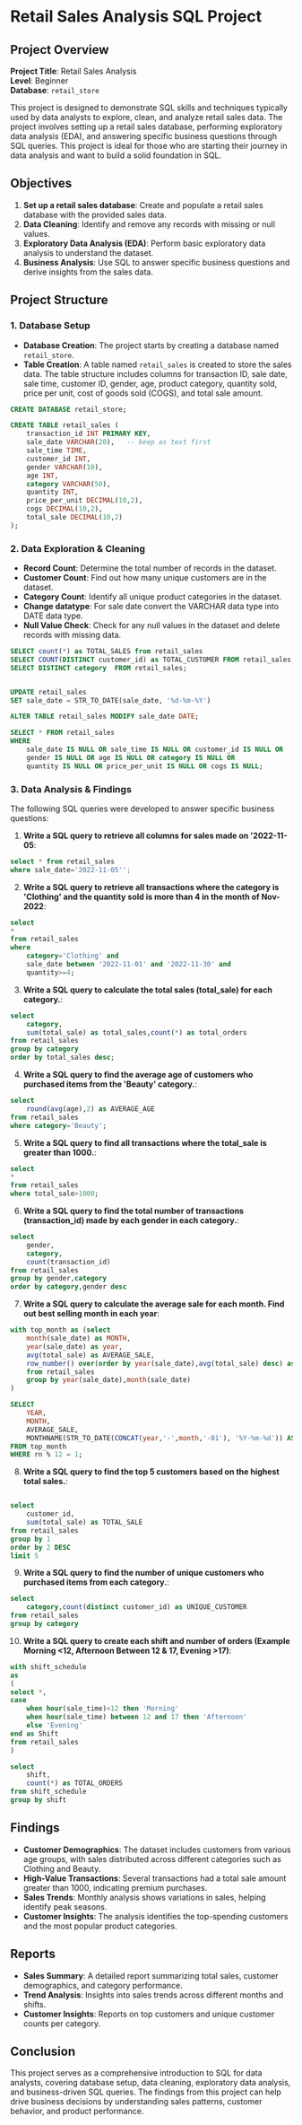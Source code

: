 # Retail Sales Analysis SQL Project

## Project Overview

**Project Title**: Retail Sales Analysis  
**Level**: Beginner  
**Database**: `retail_store`

This project is designed to demonstrate SQL skills and techniques typically used by data analysts to explore, clean, and analyze retail sales data. The project involves setting up a retail sales database, performing exploratory data analysis (EDA), and answering specific business questions through SQL queries. This project is ideal for those who are starting their journey in data analysis and want to build a solid foundation in SQL.

## Objectives

1. **Set up a retail sales database**: Create and populate a retail sales database with the provided sales data.
2. **Data Cleaning**: Identify and remove any records with missing or null values.
3. **Exploratory Data Analysis (EDA)**: Perform basic exploratory data analysis to understand the dataset.
4. **Business Analysis**: Use SQL to answer specific business questions and derive insights from the sales data.

## Project Structure

### 1. Database Setup

- **Database Creation**: The project starts by creating a database named `retail_store`.
- **Table Creation**: A table named `retail_sales` is created to store the sales data. The table structure includes columns for transaction ID, sale date, sale time, customer ID, gender, age, product category, quantity sold, price per unit, cost of goods sold (COGS), and total sale amount.

```sql
CREATE DATABASE retail_store;

CREATE TABLE retail_sales (
    transaction_id INT PRIMARY KEY,
    sale_date VARCHAR(20),   -- keep as text first
    sale_time TIME,
    customer_id INT,
    gender VARCHAR(10),
    age INT,
    category VARCHAR(50),
    quantity INT,
    price_per_unit DECIMAL(10,2),
    cogs DECIMAL(10,2),
    total_sale DECIMAL(10,2)
);
```

### 2. Data Exploration & Cleaning

- **Record Count**: Determine the total number of records in the dataset.
- **Customer Count**: Find out how many unique customers are in the dataset.
- **Category Count**: Identify all unique product categories in the dataset.
- **Change datatype**: For sale date convert the VARCHAR data type into DATE data type.
- **Null Value Check**: Check for any null values in the dataset and delete records with missing data.

```sql
SELECT count(*) as TOTAL_SALES from retail_sales
SELECT COUNT(DISTINCT customer_id) as TOTAL_CUSTOMER FROM retail_sales;
SELECT DISTINCT category  FROM retail_sales;


UPDATE retail_sales
SET sale_date = STR_TO_DATE(sale_date, '%d-%m-%Y')

ALTER TABLE retail_sales MODIFY sale_date DATE;

SELECT * FROM retail_sales
WHERE 
    sale_date IS NULL OR sale_time IS NULL OR customer_id IS NULL OR 
    gender IS NULL OR age IS NULL OR category IS NULL OR 
    quantity IS NULL OR price_per_unit IS NULL OR cogs IS NULL;

```

### 3. Data Analysis & Findings

The following SQL queries were developed to answer specific business questions:

1. **Write a SQL query to retrieve all columns for sales made on '2022-11-05**:
```sql
select * from retail_sales
where sale_date='2022-11-05'';
```

2. **Write a SQL query to retrieve all transactions where the category is 'Clothing' and the quantity sold is more than 4 in the month of Nov-2022**:
```sql
select
*
from retail_sales
where
    category='Clothing' and 
    sale_date between '2022-11-01' and '2022-11-30' and
    quantity>=4;
```

3. **Write a SQL query to calculate the total sales (total_sale) for each category.**:
```sql
select
    category,
    sum(total_sale) as total_sales,count(*) as total_orders
from retail_sales
group by category
order by total_sales desc;
```

4. **Write a SQL query to find the average age of customers who purchased items from the 'Beauty' category.**:
```sql
select
    round(avg(age),2) as AVERAGE_AGE
from retail_sales
where category='Beauty';
```

5. **Write a SQL query to find all transactions where the total_sale is greater than 1000.**:
```sql
select
* 
from retail_sales
where total_sale>1000;
```

6. **Write a SQL query to find the total number of transactions (transaction_id) made by each gender in each category.**:
```sql
select
    gender,
    category,
    count(transaction_id)
from retail_sales
group by gender,category
order by category,gender desc
```

7. **Write a SQL query to calculate the average sale for each month. Find out best selling month in each year**:
```sql
with top_month as (select 
    month(sale_date) as MONTH,
    year(sale_date) as year,
    avg(total_sale) as AVERAGE_SALE,
    row_number() over(order by year(sale_date),avg(total_sale) desc) as rn
    from retail_sales
    group by year(sale_date),month(sale_date)
)

SELECT
    YEAR,
    MONTH,
    AVERAGE_SALE,
    MONTHNAME(STR_TO_DATE(CONCAT(year,'-',month,'-01'), '%Y-%m-%d')) AS MONTH_NAME
FROM top_month
WHERE rn % 12 = 1;
```

8. **Write a SQL query to find the top 5 customers based on the highest total sales.**:
```sql

select
    customer_id,
    sum(total_sale) as TOTAL_SALE
from retail_sales
group by 1
order by 2 DESC
limit 5
```

9. **Write a SQL query to find the number of unique customers who purchased items from each category.**:
```sql
select
    category,count(distinct customer_id) as UNIQUE_CUSTOMER
from retail_sales
group by category
```

10. **Write a SQL query to create each shift and number of orders (Example Morning <12, Afternoon Between 12 & 17, Evening >17)**:
```sql
with shift_schedule
as
(
select *,
case 
    when hour(sale_time)<12 then 'Morning'
    when hour(sale_time) between 12 and 17 then 'Afternoon'
    else 'Evening'
end as Shift
from retail_sales
)

select
    shift,
    count(*) as TOTAL_ORDERS
from shift_schedule
group by shift
```

## Findings

- **Customer Demographics**: The dataset includes customers from various age groups, with sales distributed across different categories such as Clothing and Beauty.
- **High-Value Transactions**: Several transactions had a total sale amount greater than 1000, indicating premium purchases.
- **Sales Trends**: Monthly analysis shows variations in sales, helping identify peak seasons.
- **Customer Insights**: The analysis identifies the top-spending customers and the most popular product categories.

## Reports

- **Sales Summary**: A detailed report summarizing total sales, customer demographics, and category performance.
- **Trend Analysis**: Insights into sales trends across different months and shifts.
- **Customer Insights**: Reports on top customers and unique customer counts per category.

## Conclusion

This project serves as a comprehensive introduction to SQL for data analysts, covering database setup, data cleaning, exploratory data analysis, and business-driven SQL queries. The findings from this project can help drive business decisions by understanding sales patterns, customer behavior, and product performance.


